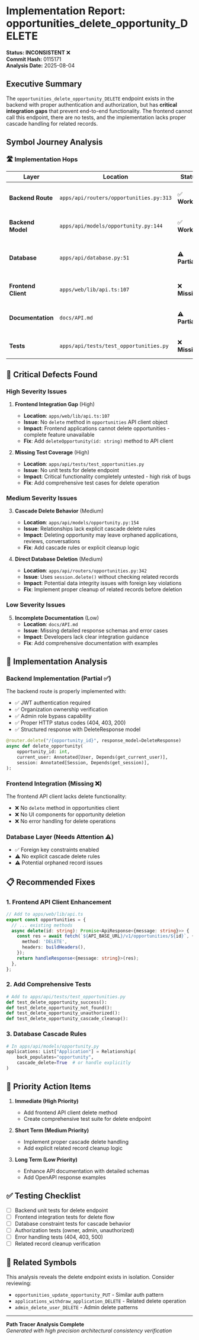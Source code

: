# Implementation Report: opportunities_delete_opportunity_DELETE

**Status: INCONSISTENT** ❌  
**Commit Hash:** 0115171  
**Analysis Date:** 2025-08-04  

## Executive Summary

The `opportunities_delete_opportunity_DELETE` endpoint exists in the backend with proper authentication and authorization, but has **critical integration gaps** that prevent end-to-end functionality. The frontend cannot call this endpoint, there are no tests, and the implementation lacks proper cascade handling for related records.

## Symbol Journey Analysis

### 🛣️ Implementation Hops

| Layer | Location | Status | Notes |
|-------|----------|--------|-------|
| **Backend Route** | `apps/api/routers/opportunities.py:313` | ✅ **Working** | DELETE endpoint with auth/authz |
| **Backend Model** | `apps/api/models/opportunity.py:144` | ✅ **Working** | Model with relationships defined |
| **Database** | `apps/api/database.py:51` | ⚠️ **Partial** | FK constraints enabled, no cascade rules |
| **Frontend Client** | `apps/web/lib/api.ts:107` | ❌ **Missing** | No delete method in API client |
| **Documentation** | `docs/API.md` | ⚠️ **Partial** | Basic docs without detailed schemas |
| **Tests** | `apps/api/tests/test_opportunities.py` | ❌ **Missing** | No tests for delete functionality |

## 🚨 Critical Defects Found

### High Severity Issues
1. **Frontend Integration Gap** (High)
   - **Location**: `apps/web/lib/api.ts:107`
   - **Issue**: No `delete` method in `opportunities` API client object
   - **Impact**: Frontend applications cannot delete opportunities - complete feature unavailable
   - **Fix**: Add `deleteOpportunity(id: string)` method to API client

2. **Missing Test Coverage** (High)
   - **Location**: `apps/api/tests/test_opportunities.py`
   - **Issue**: No unit tests for delete endpoint
   - **Impact**: Critical functionality completely untested - high risk of bugs
   - **Fix**: Add comprehensive test cases for delete operation

### Medium Severity Issues
3. **Cascade Delete Behavior** (Medium)
   - **Location**: `apps/api/models/opportunity.py:154`
   - **Issue**: Relationships lack explicit cascade delete rules
   - **Impact**: Deleting opportunity may leave orphaned applications, reviews, conversations
   - **Fix**: Add cascade rules or explicit cleanup logic

4. **Direct Database Deletion** (Medium)
   - **Location**: `apps/api/routers/opportunities.py:342`
   - **Issue**: Uses `session.delete()` without checking related records
   - **Impact**: Potential data integrity issues with foreign key violations
   - **Fix**: Implement proper cleanup of related records before deletion

### Low Severity Issues
5. **Incomplete Documentation** (Low)
   - **Location**: `docs/API.md`
   - **Issue**: Missing detailed response schemas and error cases
   - **Impact**: Developers lack clear integration guidance
   - **Fix**: Add comprehensive documentation with examples

## 🔧 Implementation Analysis

### Backend Implementation (Partial ✅)
The backend route is properly implemented with:
- ✅ JWT authentication required
- ✅ Organization ownership verification  
- ✅ Admin role bypass capability
- ✅ Proper HTTP status codes (404, 403, 200)
- ✅ Structured response with DeleteResponse model

```python
@router.delete("/{opportunity_id}", response_model=DeleteResponse)
async def delete_opportunity(
    opportunity_id: int,
    current_user: Annotated[User, Depends(get_current_user)],
    session: Annotated[Session, Depends(get_session)],
):
```

### Frontend Integration (Missing ❌)
The frontend API client lacks delete functionality:
- ❌ No `delete` method in opportunities client
- ❌ No UI components for opportunity deletion
- ❌ No error handling for delete operations

### Database Layer (Needs Attention ⚠️)
- ✅ Foreign key constraints enabled
- ⚠️ No explicit cascade delete rules
- ⚠️ Potential orphaned record issues

## 📋 Recommended Fixes

### 1. Frontend API Client Enhancement
```typescript
// Add to apps/web/lib/api.ts
export const opportunities = {
  // ... existing methods
  async delete(id: string): Promise<ApiResponse<{message: string}>> {
    const res = await fetch(`${API_BASE_URL}/v1/opportunities/${id}`, {
      method: 'DELETE',
      headers: buildHeaders(),
    });
    return handleResponse<{message: string}>(res);
  },
};
```

### 2. Add Comprehensive Tests
```python
# Add to apps/api/tests/test_opportunities.py
def test_delete_opportunity_success():
def test_delete_opportunity_not_found():  
def test_delete_opportunity_unauthorized():
def test_delete_opportunity_cascade_cleanup():
```

### 3. Database Cascade Rules
```python
# In apps/api/models/opportunity.py
applications: List["Application"] = Relationship(
    back_populates="opportunity", 
    cascade_delete=True  # or handle explicitly
)
```

## 🎯 Priority Action Items

1. **Immediate (High Priority)**
   - Add frontend API client delete method
   - Create comprehensive test suite for delete endpoint
   
2. **Short Term (Medium Priority)**  
   - Implement proper cascade delete handling
   - Add explicit related record cleanup logic
   
3. **Long Term (Low Priority)**
   - Enhance API documentation with detailed schemas
   - Add OpenAPI response examples

## ✅ Testing Checklist

- [ ] Backend unit tests for delete endpoint
- [ ] Frontend integration tests for delete flow  
- [ ] Database constraint tests for cascade behavior
- [ ] Authorization tests (owner, admin, unauthorized)
- [ ] Error handling tests (404, 403, 500)
- [ ] Related record cleanup verification

## 🔗 Related Symbols

This analysis reveals the delete endpoint exists in isolation. Consider reviewing:
- `opportunities_update_opportunity_PUT` - Similar auth pattern
- `applications_withdraw_application_DELETE` - Related delete operation
- `admin_delete_user_DELETE` - Admin delete patterns

---
**Path Tracer Analysis Complete**  
*Generated with high precision architectural consistency verification*